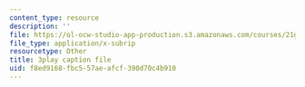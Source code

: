 ```yaml
---
content_type: resource
description: ''
file: https://ol-ocw-studio-app-production.s3.amazonaws.com/courses/21g-027-asia-in-the-modern-world-images-representations-fall-2016/f8ed9168fbc557aeafcf390d70c4b910_Fg6W-rcCTlc.vtt
file_type: application/x-subrip
resourcetype: Other
title: 3play caption file
uid: f8ed9168-fbc5-57ae-afcf-390d70c4b910
---
```

